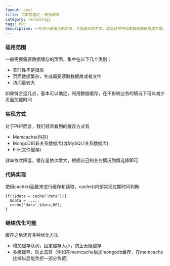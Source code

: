 ```yaml
---
layout: post
title: 页面提速之——数据缓存
category: Technology
tags: PHP
description: 一些访问量很大的网页，尤其是网站主页，展现过程中如果数据都是现成生成，会导致一些瓶颈，使用数据缓存可以极大减少页面生成时间
---
```


### 适用范围

一般需要需要数据缓存的页面，集中在以下几个类别：

- 实时性不是很高
- 页面数据繁杂，生成需要读取数据库或者文件
- 访问量较大

如果符合这几点，基本可以确定，利用数据缓存，在不影响业务的情况下可以减少页面加载时间

### 实现方式

对于PHP而言，我们经常看到的缓存方式有

- Memcache(内存)
- MongoDB(非关系数据库)或MySQL(关系数据库)
- File(文件缓存)

效率依次降低，缓存量依次增大，根据自己的业务情况酌情选择即可

### 代码实现

使用cache()函数来进行缓存和读取，cache()内部实现过期时间判断

    if(!$data = cache('data')){
      $data = .....
      cache('data',$data,60);
    }

### 继续优化可能

缓存之后还有多种优化方法

- 增加缓存队列，固定缓存大小，防止无限缓存
- 多级缓存，防止击穿（例如在memcache后加mongodb缓存，在memcache挂掉以后能负担一部分负荷）